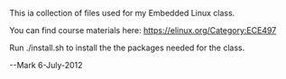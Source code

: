 This ia collection of files used for my Embedded Linux class.

You can find course materials here:  https://elinux.org/Category:ECE497

Run ./install.sh to install the the packages needed for the class.

--Mark
  6-July-2012


